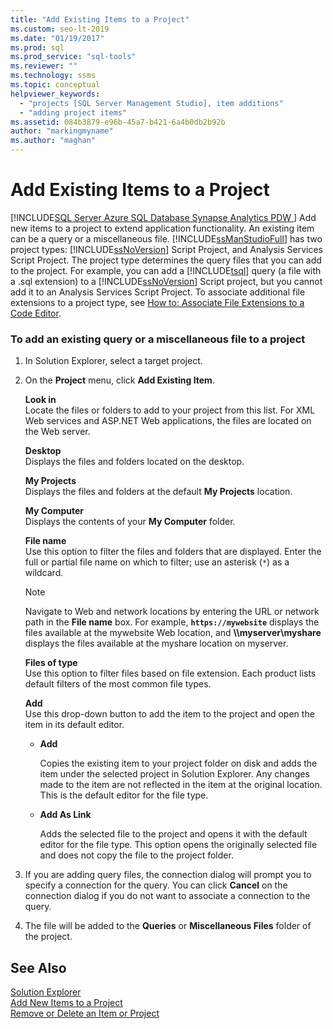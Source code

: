```yaml
---
title: "Add Existing Items to a Project"
ms.custom: seo-lt-2019
ms.date: "01/19/2017"
ms.prod: sql
ms.prod_service: "sql-tools"
ms.reviewer: ""
ms.technology: ssms
ms.topic: conceptual
helpviewer_keywords: 
  - "projects [SQL Server Management Studio], item additions"
  - "adding project items"
ms.assetid: 084b3879-e96b-45a7-b421-6a4b0db2b92b
author: "markingmyname"
ms.author: "maghan"
---
```

# Add Existing Items to a Project
[!INCLUDE[SQL Server Azure SQL Database Synapse Analytics PDW ](../../includes/applies-to-version/sql-asdb-asdbmi-asdw-pdw.md)]
Add new items to a project to extend application functionality. An existing item can be a query or a miscellaneous file. [!INCLUDE[ssManStudioFull](../../includes/ssmanstudiofull-md.md)] has two project types: [!INCLUDE[ssNoVersion](../../includes/ssnoversion-md.md)] Script Project, and Analysis Services Script Project. The project type determines the query files that you can add to the project. For example, you can add a [!INCLUDE[tsql](../../includes/tsql-md.md)] query (a file with a .sql extension) to a [!INCLUDE[ssNoVersion](../../includes/ssnoversion-md.md)] Script project, but you cannot add it to an Analysis Services Script Project. To associate additional file extensions to a project type, see [How to: Associate File Extensions to a Code Editor](../../relational-databases/scripting/associate-file-extensions-to-a-code-editor.md).  
  
### To add an existing query or a miscellaneous file to a project  
  
1.  In Solution Explorer, select a target project.  
  
2.  On the **Project** menu, click **Add Existing Item**.  
  
    **Look in**  
    Locate the files or folders to add to your project from this list. For XML Web services and ASP.NET Web applications, the files are located on the Web server.  
  
    **Desktop**  
    Displays the files and folders located on the desktop.  
  
    **My Projects**  
    Displays the files and folders at the default **My Projects** location.  
  
    **My Computer**  
    Displays the contents of your **My Computer** folder.  
  
    **File name**  
    Use this option to filter the files and folders that are displayed. Enter the full or partial file name on which to filter; use an asterisk (`*`) as a wildcard.  
  
    > [!NOTE]  
    > Navigate to Web and network locations by entering the URL or network path in the **File name** box. For example, **`https://mywebsite`** displays the files available at the mywebsite Web location, and **\\\myserver\myshare** displays the files available at the myshare location on myserver.  
  
    **Files of type**  
    Use this option to filter files based on file extension. Each product lists default filters of the most common file types.  
  
    **Add**  
    Use this drop-down button to add the item to the project and open the item in its default editor.  
  
    -   **Add**  
  
        Copies the existing item to your project folder on disk and adds the item under the selected project in Solution Explorer. Any changes made to the item are not reflected in the item at the original location. This is the default editor for the file type.  
  
    -   **Add As Link**  
  
        Adds the selected file to the project and opens it with the default editor for the file type. This option opens the originally selected file and does not copy the file to the project folder.  
  
3.  If you are adding query files, the connection dialog will prompt you to specify a connection for the query. You can click **Cancel** on the connection dialog if you do not want to associate a connection to the query.  
  
4.  The file will be added to the **Queries** or **Miscellaneous Files** folder of the project.  
  
## See Also  
[Solution Explorer](../../ssms/solution/solution-explorer.md)  
[Add New Items to a Project](../../ssms/solution/add-new-items-to-a-project.md)  
[Remove or Delete an Item or Project](../../ssms/solution/remove-or-delete-an-item-or-project.md)  
  
